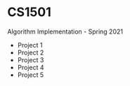 # CS1501
Algorithm Implementation - Spring 2021

- Project 1
- Project 2
- Project 3
- Project 4
- Project 5

